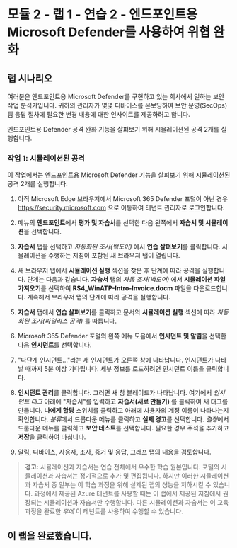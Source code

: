 ﻿---
lab:
    title: '연습 2 - 엔드포인트용 Microsoft Defender를 사용하여 위협 완화'
    module: '모듈 2 – 엔드포인트용 Microsoft Defender를 사용하여 위협 완화'
---

# 모듈 2 - 랩 1 - 연습 2 - 엔드포인트용 Microsoft Defender를 사용하여 위협 완화

## 랩 시나리오

여러분은 엔드포인트용 Microsoft Defender를 구현하고 있는 회사에서 일하는 보안 작업 분석가입니다. 귀하의 관리자가 몇몇 디바이스를 온보딩하여 보안 운영(SecOps) 팀 응답 절차에 필요한 변경 내용에 대한 인사이트를 제공하려고 합니다.

엔드포인트용 Defender 공격 완화 기능을 살펴보기 위해 시뮬레이션된 공격 2개를 실행합니다.


### 작업 1: 시뮬레이션된 공격

이 작업에서는 엔드포인트용 Microsoft Defender 기능을 살펴보기 위해 시뮬레이션된 공격 2개를 실행합니다.

1. 아직 Microsoft Edge 브라우저에서 Microsoft 365 Defender 포털이 아닌 경우 https://security.microsoft.com 으로 이동하여 테넌트 관리자로 로그인합니다.

2. 메뉴의 **엔드포인트**에서 **평가 및 자습서**를 선택한 다음 왼쪽에서 **자습서 및 시뮬레이션**을 선택합니다.

3. **자습서** 탭을 선택하고 *자동화된 조사(백도어)* 에서 **연습 살펴보기**를 클릭합니다. 시뮬레이션을 수행하는 지침이 포함된 새 브라우저 탭이 열립니다.

4. 새 브라우저 탭에서 **시뮬레이션 실행** 섹션을 찾은 후 단계에 따라 공격을 실행합니다. 단계는 다음과 같습니다. **자습서** 탭의 *자동 조사(백도어)* 에서 **시뮬레이션 파일 가져오기**를 선택하여 **RS4_WinATP-Intro-Invoice.docm** 파일을 다운로드합니다. 계속해서 브라우저 탭의 단계에 따라 공격을 실행합니다.

5. **자습서** 탭에서 **연습 살펴보기**를 클릭하고 문서의 **시뮬레이션 실행** 섹션에 따라 *자동화된 조사(파일리스 공격)* 를 따릅니다.

6. Microsoft 365 Defender 포털의 왼쪽 메뉴 모음에서 **인시던트 및 알림**을 선택한 다음 **인시던트**를 선택합니다.

7. "다단계 인시던트..."라는 새 인시던트가 오른쪽 창에 나타납니다. 인시던트가 나타날 때까지 5분 이상 기다립니다. 세부 정보를 로드하려면 인시던트 이름을 클릭합니다.

8. **인시던트 관리**를 클릭합니다. 그러면 새 창 블레이드가 나타납니다. 여기에서 *인시던트 태그* 아래에 "자습서"를 입력하고 **자습서(새로 만들기)** 를 클릭하여 새 태그를 만듭니다. **나에게 할당** 스위치를 클릭하고 아래에 사용자의 계정 이름이 나타나는지 확인합니다. *분류*에서 드룹다운 메뉴를 클릭하고 **실제 경고**를 선택합니다. *결정*에서 드룹다운 메뉴를 클릭하고 **보안 테스트**를 선택합니다. 필요한 경우 주석을 추가하고 **저장**을 클릭하여 마칩니다.

9. 알림, 디바이스, 사용자, 조사, 증거 및 응답, 그래프 탭의 내용을 검토합니다.

>**경고:** 시뮬레이션과 자습서는 연습 전체에서 우수한 학습 원본입니다.  포털의 시뮬레이션과 자습서는 정기적으로 추가 및 편집됩니다.  하지만 이러한 시뮬레이션과 자습서 중 일부는 이 학습 과정을 위해 설계된 랩의 성능을 저하시킬 수 있습니다.  과정에서 제공된 Azure 테넌트를 사용할 때는 이 랩에서 제공된 지침에서 권장되는 시뮬레이션과 자습서만 수행합니다.  다른 시뮬레이션과 자습서는 이 교육 과정을 완료한 *후에* 이 테넌트를 사용하여 수행할 수 있습니다.

## 이 랩을 완료했습니다.
